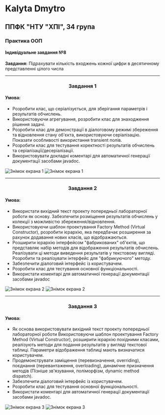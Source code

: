# Kalyta Dmytro 
## ППФК "НТУ "ХПІ", 34 група 
### Практика ООП

#### Індивідуальне завдання №8

**Завдання:** 
Підрахувати кількість входжень кожної цифри в десятичному представленні цілого числа
<br>
<hr>
<h3 align="center">Завдання 1</h3>
<h4>Умова:</h4>
<ul>
  <li>Розробити клас, що серіалізується, для зберігання параметрів і результатів обчислень.</li>
  <li>Використовуючи агрегування, розробити клас для знаходження рішення задачі.</li>
  <li>Розробити клас для демонстрації в діалоговому режимі збереження та відновлення стану об'єкта, використовуючи серіалізацію. Показати особливості використання transient полів.</li>
  <li>Розробити клас для тестування коректності результатів обчислень та серіалізації/десеріалізації.</li>
  <li>Використовувати докладні коментарі для автоматичної генерації документації засобами javadoc.</li>
</ul>

<image src=https://user-images.githubusercontent.com/99972349/229460508-32b43324-5bf6-4851-9f7f-36c33e5c8c5e.png alt="Знімок екрана 1" align="center">
<image src=https://user-images.githubusercontent.com/99972349/229787182-6fb059a9-6ee0-4005-8aab-fc72574f0916.png alt="Знімок екрана 1" align="center">
<br>
<hr>
<h3 align="center">Завдання 2</h3>
<h4>Умова:</h4>
<ul>
<li>Використати вихідний текст проекту попередньої лабораторної роботи як основу. Забезпечити розміщення результатів обчислень у колекції з можливістю збереження/відновлення.</li>
<li>Використовуючи шаблон проектування Factory Method (Virtual Constructor), розробити ієрархію, яка передбачає розширення за рахунок додавання нових класів, що відображаються.</li>
<li>Розширити ієрархію інтерфейсом "фабрикованих" об'єктів, що представляє набір методів для відображення результатів обчислень. Реалізувати ці методи виведення результатів у текстовому вигляді. Розробити та реалізувати інтерфейс для "фабрикуючого" методу.</li>
<li>Забезпечити діалоговий інтерфейс із користувачем.</li>
<li>Розробити клас для тестування основної функціональності.</li>
<li>Використати коментарі для автоматичної генерації документації засобами javadoc
</ul>
<image src=https://user-images.githubusercontent.com/99972349/229787515-869f197b-44ba-4be2-8812-7a6026bdb76e.png alt="Знімок екрана 2" align="center">
<image src=https://user-images.githubusercontent.com/99972349/229787904-638fa522-c07f-4e6c-90b4-d9584c0670c6.png alt="Знімок екрана 2" align="center">
<br>
<hr>
<h3 align="center">Завдання 3</h3>
<h4>Умова:</h4>
<ul>
<li>Як основа використовувати вихідний текст проекту попередньої лабораторної роботи Використовуючи шаблон проектування Factory Method (Virtual Constructor), розширити ієрархію похідними класами, реалізують методи для подання результатів у вигляді текстової таблиці. Параметри відображення таблиці мають визначатися користувачем.</li>
<li>Продемонструвати заміщення (перевизначення, overriding), поєднання (перевантаження, overloading), динамічне призначення методів (Пізніше зв'язування, поліморфізм, dynamic method dispatch).</li>
<li>Забезпечити діалоговий інтерфейс із користувачем.</li>
<li>Розробити клас для тестування основної функціональності.</li>
<li>Використати коментарі для автоматичної генерації документації засобами javadoc.</li>
</ul>
<image src=https://user-images.githubusercontent.com/99972349/230010922-597fa9dc-244b-43bd-8d36-abccaa9fdf9a.png alt="Знімок екрана 3" align="center">
<image src=https://user-images.githubusercontent.com/99972349/230011036-2d3131b5-989f-42ad-ae85-196d1bdc7759.png alt="Знімок екрана 3" align="center">


